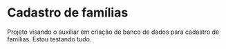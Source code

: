 # Cadastro de famílias

Projeto visando o auxíliar em criação de banco de dados para cadastro de famílias.
Estou testando tudo.
